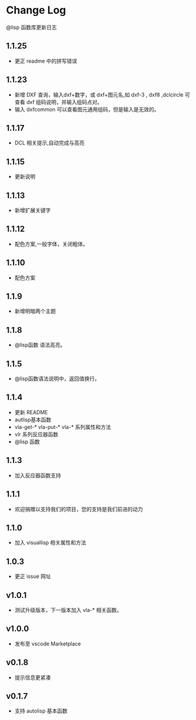 # Change Log
@lisp 函数库更新日志
## 1.1.25
- 更正 readme 中的拼写错误
## 1.1.23
- 新增 DXF 查询，输入dxf+数字，或 dxf+图元名,如 dxf-3 , dxf8 ,dclcircle 可查看 dxf 组码说明，并输入组码点对。
- 输入 dxfcommon 可以查看图元通用组码，但是输入是无效的。
## 1.1.17
- DCL 相关提示,自动完成与高亮
## 1.1.15
- 更新说明
## 1.1.13
- 新增扩展关键字
## 1.1.12
- 配色方案,一般字体，关闭粗体。
## 1.1.10
- 配色方案
## 1.1.9
- 新增明暗两个主题
## 1.1.8 
- @lisp函数 语法高亮。
## 1.1.5
- @lisp函数语法说明中，返回值换行。
## 1.1.4
- 更新 README
- autlisp基本函数
- vla-get-* vla-put-* vla-* 系列属性和方法
- vlr 系列反应器函数
- @lisp 函数
## 1.1.3
- 加入反应器函数支持
## 1.1.1
- 欢迎捐赠以支持我们的项目，您的支持是我们前进的动力
## 1.1.0
- 加入 visuallisp 相关属性和方法
## 1.0.3
- 更正 issue 网址
## v1.0.1
- 测试升级版本，下一版本加入 vla-* 相关函数。
## v1.0.0
- 发布至 vscode Marketplace
## v0.1.8
- 提示信息更紧凑
## v0.1.7
- 支持 autolisp 基本函数


